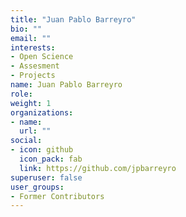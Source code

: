 ```yaml
---
title: "Juan Pablo Barreyro"
bio: ""
email: ""
interests:
- Open Science
- Assesment
- Projects
name: Juan Pablo Barreyro
role:
weight: 1
organizations:
- name: 
  url: ""
social:
- icon: github
  icon_pack: fab
  link: https://github.com/jpbarreyro
superuser: false
user_groups:
- Former Contributors
---
```



